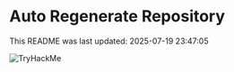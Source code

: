 # Auto Regenerate Repository

This README was last updated: 2025-07-19 23:47:05

 ![TryHackMe](https://tryhackme.com/badge/533634)